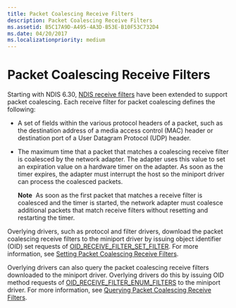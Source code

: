 ```yaml
---
title: Packet Coalescing Receive Filters
description: Packet Coalescing Receive Filters
ms.assetid: B5C17A9D-A495-4A3D-B53E-B10F53C732D4
ms.date: 04/20/2017
ms.localizationpriority: medium
---
```


#  Packet Coalescing Receive Filters


Starting with NDIS 6.30, [NDIS receive filters](/windows-hardware/drivers/ddi/_netvista/) have been extended to support packet coalescing. Each receive filter for packet coalescing defines the following:

-   A set of fields within the various protocol headers of a packet, such as the destination address of a media access control (MAC) header or destination port of a User Datagram Protocol (UDP) header.

-   The maximum time that a packet that matches a coalescing receive filter is coalesced by the network adapter. The adapter uses this value to set an expiration value on a hardware timer on the adapter. As soon as the timer expires, the adapter must interrupt the host so the miniport driver can process the coalesced packets.

    **Note**  As soon as the first packet that matches a receive filter is coalesced and the timer is started, the network adapter must coalesce additional packets that match receive filters without resetting and restarting the timer.

     

Overlying drivers, such as protocol and filter drivers, download the packet coalescing receive filters to the miniport driver by issuing object identifier (OID) set requests of [OID\_RECEIVE\_FILTER\_SET\_FILTER](./oid-receive-filter-set-filter.md). For more information, see [Setting Packet Coalescing Receive Filters](specifying-a-packet-coalescing-receive-filter.md).

Overlying drivers can also query the packet coalescing receive filters downloaded to the miniport driver. Overlying drivers do this by issuing OID method requests of [OID\_RECEIVE\_FILTER\_ENUM\_FILTERS](./oid-receive-filter-enum-filters.md) to the miniport driver. For more information, see [Querying Packet Coalescing Receive Filters](querying-packet-coalescing-receive-filters.md).

 

